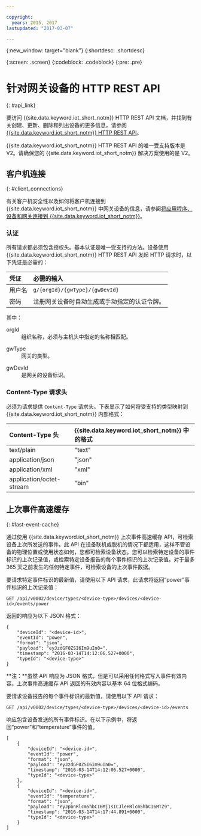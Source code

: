 ```yaml
---

copyright:
  years: 2015, 2017
lastupdated: "2017-03-07"

---
```


{:new_window: target="blank"}
{:shortdesc: .shortdesc}

{:screen: .screen}
{:codeblock: .codeblock}
{:pre: .pre}

# 针对网关设备的 HTTP REST API
{: #api_link}


要访问 {{site.data.keyword.iot_short_notm}} HTTP REST API 文档，并找到有关创建、更新、删除和列出设备的更多信息，请参阅 [{{site.data.keyword.iot_short_notm}} HTTP REST API](https://docs.internetofthings.ibmcloud.com/swagger/v0002.html)。

{{site.data.keyword.iot_short_notm}} HTTP REST API 的唯一受支持版本是 V2。请确保您的 {{site.data.keyword.iot_short_notm}} 解决方案使用的是 V2。

## 客户机连接
{: #client_connections}

有关客户机安全性以及如何将客户机连接到 {{site.data.keyword.iot_short_notm}} 中网关设备的信息，请参阅[将应用程序、设备和网关连接到 {{site.data.keyword.iot_short_notm}}](../reference/security/connect_devices_apps_gw.html)。


### 认证

所有请求都必须包含授权头。基本认证是唯一受支持的方法。设备使用 {{site.data.keyword.iot_short_notm}} HTTP REST API 发起 HTTP 请求时，以下凭证是必需的：

|凭证|必需的输入|
|:---|:---|
|用户名| `g/{orgId}/{gwType}/{gwDevId}`
|密码| 注册网关设备时自动生成或手动指定的认证令牌。

其中：

<dl>
<dt>orgId</dt>  
<dd>组织名称，必须与主机头中指定的名称相匹配。</dd>

<p></p>
<dt>gwType</dt>  
<dd>网关的类型。</dd>
<p></p>
<dt>gwDevId</dt>  
<dd>是网关的设备标识。</dd>
</dl>


### Content-Type 请求头

必须为请求提供 `Content-Type` 请求头。下表显示了如何将受支持的类型映射到 {{site.data.keyword.iot_short_notm}} 内部格式：

|Content-Type 头|{{site.data.keyword.iot_short_notm}} 中的格式|
|:---|:---|
|text/plain|"text"
|application/json| "json"
|application/xml | "xml"
|application/octet-stream|"bin"

## 上次事件高速缓存
{: #last-event-cache}

通过使用 {{site.data.keyword.iot_short_notm}} 上次事件高速缓存 API，可检索设备上次所发送的事件。此 API 在设备联机或脱机的情况下都适用，这样不管设备的物理位置或使用状态如何，您都可检索设备状态。您可以检索特定设备的事件标识的上次记录值，或检索特定设备报告的每个事件标识的上次记录值。对于最多 365 天之前发生的任何特定事件，可检索设备的上次事件数据。

要请求特定事件标识的最新值，请使用以下 API 请求，此请求将返回“power”事件标识的上次记录值：

```
GET /api/v0002/device/types/<device-type>/devices/<device-id>/events/power
```

返回的响应为以下 JSON 格式：

```
{
    "deviceId": "<device-id>",
    "eventId": "power",
    "format": "json",
    "payload": "eyJzdGF0ZSI6Im9uIn0=",
    "timestamp": "2016-03-14T14:12:06.527+0000",
    "typeId": "<device-type>"
}
```

**注：**虽然 API 响应为 JSON 格式，但是可以采用任何格式写入事件有效内容。上次事件高速缓存 API 返回的有效内容以基本 64 位格式编码。

要请求设备报告的每个事件标识的最新值，请使用以下 API 请求：

```
GET /api/v0002/device/types/<device-type>/devices/<device-id>/events
```

响应包含设备发送的所有事件标识。在以下示例中，将返回“power”和“temperature”事件的值。

```
[
    {
        "deviceId": "<device-id>",
        "eventId": "power",
        "format": "json",
        "payload": "eyJzdGF0ZSI6Im9uIn0=",
        "timestamp": "2016-03-14T14:12:06.527+0000",
        "typeId": "<device-type>"
    },
    {
        "deviceId": "<device-id>",
        "eventId": "temperature",
        "format": "json",
        "payload": "eyJpbnRlcm5hbCI6MjIsICJleHRlcm5hbCI6MTZ9",
        "timestamp": "2016-03-14T14:17:44.891+0000",
        "typeId": "<device-type>"
    }
]
```
